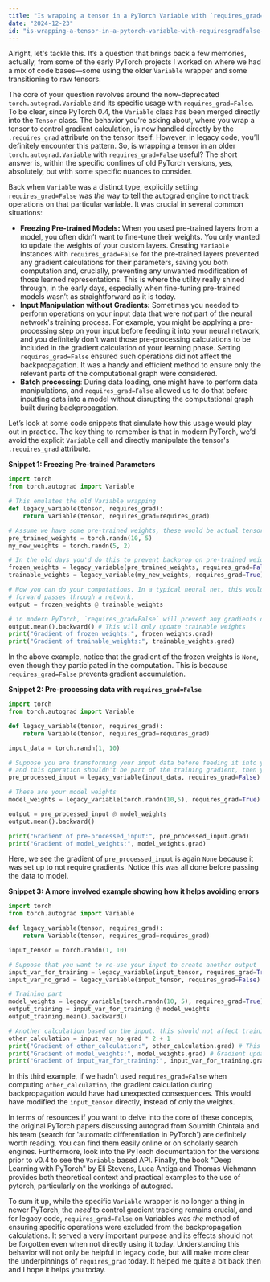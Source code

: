 ```yaml
---
title: "Is wrapping a tensor in a PyTorch Variable with `requires_grad=False` useful in legacy PyTorch code?"
date: "2024-12-23"
id: "is-wrapping-a-tensor-in-a-pytorch-variable-with-requiresgradfalse-useful-in-legacy-pytorch-code"
---
```


Alright, let's tackle this. It’s a question that brings back a few memories, actually, from some of the early PyTorch projects I worked on where we had a mix of code bases—some using the older `Variable` wrapper and some transitioning to raw tensors.

The core of your question revolves around the now-deprecated `torch.autograd.Variable` and its specific usage with `requires_grad=False`. To be clear, since PyTorch 0.4, the `Variable` class has been merged directly into the `Tensor` class. The behavior you're asking about, where you wrap a tensor to control gradient calculation, is now handled directly by the `.requires_grad` attribute on the tensor itself. However, in legacy code, you’ll definitely encounter this pattern. So, is wrapping a tensor in an older `torch.autograd.Variable` with `requires_grad=False` useful? The short answer is, within the specific confines of old PyTorch versions, yes, absolutely, but with some specific nuances to consider.

Back when `Variable` was a distinct type, explicitly setting `requires_grad=False` was *the* way to tell the autograd engine to not track operations on that particular variable. It was crucial in several common situations:

*   **Freezing Pre-trained Models:** When you used pre-trained layers from a model, you often didn’t want to fine-tune their weights. You only wanted to update the weights of your custom layers. Creating `Variable` instances with `requires_grad=False` for the pre-trained layers prevented any gradient calculations for their parameters, saving you both computation and, crucially, preventing any unwanted modification of those learned representations. This is where the utility really shined through, in the early days, especially when fine-tuning pre-trained models wasn’t as straightforward as it is today.
*   **Input Manipulation without Gradients:** Sometimes you needed to perform operations on your input data that were *not* part of the neural network's training process. For example, you might be applying a pre-processing step on your input before feeding it into your neural network, and you definitely don't want those pre-processing calculations to be included in the gradient calculation of your learning phase. Setting `requires_grad=False` ensured such operations did not affect the backpropagation. It was a handy and efficient method to ensure only the relevant parts of the computational graph were considered.
*   **Batch processing**: During data loading, one might have to perform data manipulations, and `requires_grad=False` allowed us to do that before inputting data into a model without disrupting the computational graph built during backpropagation.

Let’s look at some code snippets that simulate how this usage would play out in practice. The key thing to remember is that in modern PyTorch, we’d avoid the explicit `Variable` call and directly manipulate the tensor's `.requires_grad` attribute.

**Snippet 1: Freezing Pre-trained Parameters**

```python
import torch
from torch.autograd import Variable

# This emulates the old Variable wrapping
def legacy_variable(tensor, requires_grad):
    return Variable(tensor, requires_grad=requires_grad)

# Assume we have some pre-trained weights, these would be actual tensors in a model
pre_trained_weights = torch.randn(10, 5)
my_new_weights = torch.randn(5, 2)

# In the old days you'd do this to prevent backprop on pre-trained weights
frozen_weights = legacy_variable(pre_trained_weights, requires_grad=False)
trainable_weights = legacy_variable(my_new_weights, requires_grad=True)

# Now you can do your computations. In a typical neural net, this would include
# forward passes through a network.
output = frozen_weights @ trainable_weights

# in modern PyTorch, `requires_grad=False` will prevent any gradients on the frozen weights
output.mean().backward() # This will only update trainable weights
print("Gradient of frozen_weights:", frozen_weights.grad)
print("Gradient of trainable_weights:", trainable_weights.grad)
```

In the above example, notice that the gradient of the frozen weights is `None`, even though they participated in the computation. This is because `requires_grad=False` prevents gradient accumulation.

**Snippet 2: Pre-processing data with `requires_grad=False`**

```python
import torch
from torch.autograd import Variable

def legacy_variable(tensor, requires_grad):
    return Variable(tensor, requires_grad=requires_grad)

input_data = torch.randn(1, 10)

# Suppose you are transforming your input data before feeding it into your model,
# and this operation shouldn't be part of the training gradient, then you would:
pre_processed_input = legacy_variable(input_data, requires_grad=False) * 2 + 1

# These are your model weights
model_weights = legacy_variable(torch.randn(10,5), requires_grad=True)

output = pre_processed_input @ model_weights
output.mean().backward()

print("Gradient of pre-processed_input:", pre_processed_input.grad)
print("Gradient of model_weights:", model_weights.grad)
```

Here, we see the gradient of `pre_processed_input` is again `None` because it was set up to not require gradients. Notice this was all done before passing the data to model.

**Snippet 3: A more involved example showing how it helps avoiding errors**

```python
import torch
from torch.autograd import Variable

def legacy_variable(tensor, requires_grad):
    return Variable(tensor, requires_grad=requires_grad)

input_tensor = torch.randn(1, 10)

# Suppose that you want to re-use your input to create another output
input_var_for_training = legacy_variable(input_tensor, requires_grad=True)
input_var_no_grad = legacy_variable(input_tensor, requires_grad=False)

# Training part
model_weights = legacy_variable(torch.randn(10, 5), requires_grad=True)
output_training = input_var_for_training @ model_weights
output_training.mean().backward()

# Another calculation based on the input. this should not affect training
other_calculation = input_var_no_grad * 2 + 1
print("Gradient of other_calculation:", other_calculation.grad) # This would be none
print("Gradient of model_weights:", model_weights.grad) # Gradient updated correctly, as intended
print("Gradient of input_var_for_training:", input_var_for_training.grad)
```

In this third example, if we hadn’t used `requires_grad=False` when computing `other_calculation`, the gradient calculation during backpropagation would have had unexpected consequences. This would have modified the `input_tensor` directly, instead of only the weights.

In terms of resources if you want to delve into the core of these concepts, the original PyTorch papers discussing autograd from Soumith Chintala and his team (search for 'automatic differentiation in PyTorch') are definitely worth reading. You can find them easily online or on scholarly search engines. Furthermore, look into the PyTorch documentation for the versions prior to v0.4 to see the `Variable` based API. Finally, the book "Deep Learning with PyTorch" by Eli Stevens, Luca Antiga and Thomas Viehmann provides both theoretical context and practical examples to the use of pytorch, particularly on the workings of autograd.

To sum it up, while the specific `Variable` wrapper is no longer a thing in newer PyTorch, the *need* to control gradient tracking remains crucial, and for legacy code, `requires_grad=False` on Variables was *the* method of ensuring specific operations were excluded from the backpropagation calculations. It served a very important purpose and its effects should not be forgotten even when not directly using it today. Understanding this behavior will not only be helpful in legacy code, but will make more clear the underpinnings of `requires_grad` today. It helped me quite a bit back then and I hope it helps you today.
